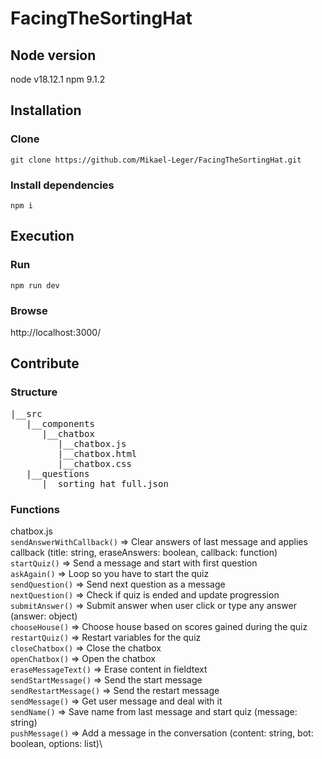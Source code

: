 # FacingTheSortingHat

## Node version
node v18.12.1
npm 9.1.2

## Installation
### Clone
```git clone https://github.com/Mikael-Leger/FacingTheSortingHat.git```
### Install dependencies
```npm i```

## Execution
### Run
```npm run dev```
### Browse
http://localhost:3000/

## Contribute
### Structure
<pre>
|__src
   |__components
      |__chatbox
         |__chatbox.js
         |__chatbox.html
         |__chatbox.css
   |__questions
      |__sorting_hat_full.json
</pre>

### Functions
chatbox.js\
```sendAnswerWithCallback()``` => Clear answers of last message and applies callback (title: string, eraseAnswers: boolean, callback: function)\
```startQuiz()``` => Send a message and start with first question\
```askAgain()``` => Loop so you have to start the quiz\
```sendQuestion()``` => Send next question as a message\
```nextQuestion()``` => Check if quiz is ended and update progression\
```submitAnswer()``` => Submit answer when user click or type any answer (answer: object)\
```chooseHouse()``` => Choose house based on scores gained during the quiz\
```restartQuiz()``` => Restart variables for the quiz\
```closeChatbox()``` => Close the chatbox\
```openChatbox()``` => Open the chatbox\
```eraseMessageText()``` => Erase content in fieldtext\
```sendStartMessage()``` => Send the start message\
```sendRestartMessage()``` => Send the restart message\
```sendMessage()``` => Get user message and deal with it\
```sendName()``` => Save name from last message and start quiz (message: string)\
```pushMessage()``` => Add a message in the conversation (content: string, bot: boolean, options: list)\
